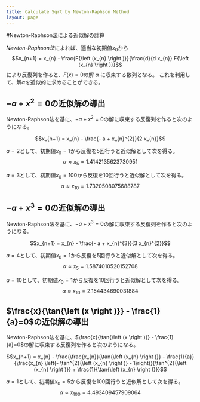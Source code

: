 ```yaml
---
title: Calculate Sqrt by Newton-Raphson Method
layout: page
---
```




#Newton-Raphson法による近似解の計算

*Newton-Raphson法*によれば、適当な初期値$x_0$から
$$x_{n+1} = x_{n} - \frac{F{\left (x_{n} \right )}}{\frac{d}{d x_{n}} F{\left (x_{n} \right )}}$$
により反復列を作ると、$F(x)=0$の解 $\alpha$ に収束する数列となる。
これを利用して、解$\alpha$を近似的に求めることができる。



## $- a + x^{2}=0$の近似解の導出

Newton-Raphson法を基に、$- a + x^{2}=0$の解に収束する反復列を作ると次のようになる。

$$x_{n+1} = x_{n} - \frac{- a + x_{n}^{2}}{2 x_{n}}$$




$a=2$として、初期値$x_0 = 1$から反復を5回行うと近似解として次を得る。
$$\alpha \approx x_{5} = 1.4142135623730951$$



$a=3$として、初期値$x_0 = 100$から反復を10回行うと近似解として次を得る。
$$\alpha \approx x_{10} = 1.7320508075688787$$



## $- a + x^{3}=0$の近似解の導出

Newton-Raphson法を基に、$- a + x^{3}=0$の解に収束する反復列を作ると次のようになる。

$$x_{n+1} = x_{n} - \frac{- a + x_{n}^{3}}{3 x_{n}^{2}}$$




$a=4$として、初期値$x_0 = 1$から反復を5回行うと近似解として次を得る。
$$\alpha \approx x_{5} = 1.5874010520152708$$



$a=10$として、初期値$x_0 = 1$から反復を10回行うと近似解として次を得る。
$$\alpha \approx x_{10} = 2.154434690031884$$



## $\frac{x}{\tan{\left (x \right )}} - \frac{1}{a}=0$の近似解の導出

Newton-Raphson法を基に、$\frac{x}{\tan{\left (x \right )}} - \frac{1}{a}=0$の解に収束する反復列を作ると次のようになる。

$$x_{n+1} = x_{n} - \frac{\frac{x_{n}}{\tan{\left (x_{n} \right )}} - \frac{1}{a}}{\frac{x_{n} \left(- \tan^{2}{\left (x_{n} \right )} - 1\right)}{\tan^{2}{\left (x_{n} \right )}} + \frac{1}{\tan{\left (x_{n} \right )}}}$$




$a=1$として、初期値$x_0 = 5$から反復を100回行うと近似解として次を得る。
$$\alpha \approx x_{100} = 4.493409457909064$$


